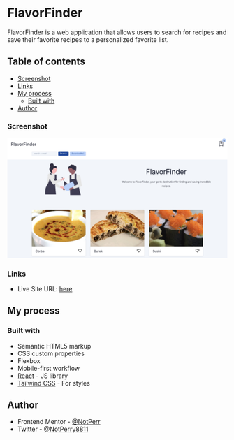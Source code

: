 # FlavorFinder

FlavorFinder is a web application that allows users to search for recipes and save their favorite recipes to a personalized favorite list.

## Table of contents



- [Screenshot](#screenshot)
- [Links](#links)
- [My process](#my-process)
  - [Built with](#built-with)
- [Author](#author)



### Screenshot

![](./screenshot.jpg)


### Links

- Live Site URL: [here](https://647d6b9c33068028382c9834--dynamic-taffy-271018.netlify.app/)

## My process

### Built with

- Semantic HTML5 markup
- CSS custom properties
- Flexbox
- Mobile-first workflow
- [React](https://reactjs.org/) - JS library
- [Tailwind CSS](https://tailwindcss.com/) - For styles


## Author

- Frontend Mentor - [@NotPerr](https://www.frontendmentor.io/profile/NotPerr)
- Twitter - [@NotPerry8811](https://www.twitter.com/NotPerry8811)